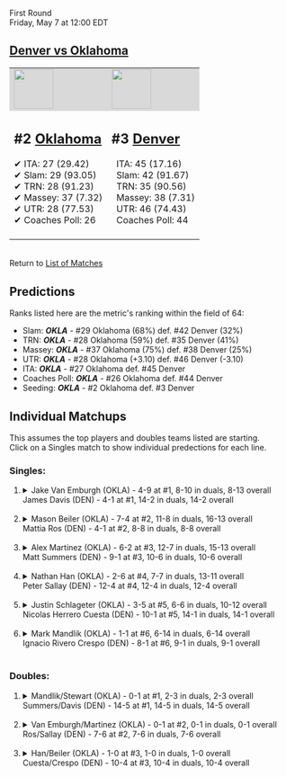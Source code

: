 First Round  
Friday, May 7 at 12:00 EDT
## [Denver vs Oklahoma](https://www.ncaa.com/game/5833376) 

<table>  
<tr style="background-color: #d9d9d9 !important"><td><a href="#"><img src="https://www.ncaa.com/sites/default/files/images/logos/schools/o/oklahoma.70.png" width="70" height="70" /></a></td><td><a href="#"><img src="https://www.ncaa.com/sites/default/files/images/logos/schools/d/denver.70.png" width="70" height="70" /></a></td></tr>
<tr><td>  

<h2>#2 <a href="#">Oklahoma</a></h2>  
&#10004; ITA: 27 (29.42)<br>  
&#10004; Slam: 29 (93.05)<br>  
&#10004; TRN: 28 (91.23)<br>  
&#10004; Massey: 37 (7.32)<br>  
&#10004; UTR: 28 (77.53)<br>  
&#10004; Coaches Poll: 26<br>  
<br>  

</td><td>  

<h2>#3 <a href="#">Denver</a></h2>  
&nbsp; ITA: 45 (17.16)<br>  
&nbsp; Slam: 42 (91.67)<br>  
&nbsp; TRN: 35 (90.56)<br>  
&nbsp; Massey: 38 (7.31)<br>  
&nbsp; UTR: 46 (74.43)<br>  
&nbsp; Coaches Poll: 44<br>  
<br>  

</td></tr></table>  


<br>Return to [List of Matches](../index.md)  

## Predictions  

Ranks listed here are the metric's ranking within the field of 64:  
- Slam: ***OKLA*** - #29 Oklahoma (68%) def. #42 Denver (32%)  
- TRN: ***OKLA*** - #28 Oklahoma (59%) def. #35 Denver (41%)  
- Massey: ***OKLA*** - #37 Oklahoma (75%) def. #38 Denver (25%)  
- UTR: ***OKLA*** - #28 Oklahoma (+3.10) def. #46 Denver (-3.10)  
- ITA: ***OKLA*** - #27 Oklahoma def. #45 Denver  
- Coaches Poll: ***OKLA*** - #26 Oklahoma def. #44 Denver  
- Seeding: ***OKLA*** - #2 Oklahoma def. #3 Denver  

## Individual Matchups  
This assumes the top players and doubles teams listed are starting.  
Click on a Singles match to show individual predections for each line.  
### Singles:  

<ol>
<li><details>
<summary markdown="span">Jake Van Emburgh (OKLA) - 4-9 at #1, 8-10 in duals, 8-13 overall<br>James Davis (DEN) - 4-1 at #1, 14-2 in duals, 14-2 overall</summary>
<h4>Predictions</h4><ul>
<li>Slam: <b><i>OKLA</i></b> - Emburgh (57%) def. Davis (43%)</li>  
<li>TRN: <b><i>OKLA</i></b> - Emburgh (53%) def. Davis (47%)</li>  
<li>Massey: <b><i>DEN</i></b> - Davis (75%) def. Emburgh (25%)</li>  
<li>UTR: <b><i>OKLA</i></b> - Emburgh (79%) def. Davis (21%)</li>  
<li>ITA: <b><i>OKLA</i></b> - Emburgh (7.98) def. Davis (6.67)</li>  
</ul></details>&nbsp;</li>
<li><details>
<summary markdown="span">Mason Beiler (OKLA) - 7-4 at #2, 11-8 in duals, 16-13 overall<br>Mattia Ros (DEN) - 4-1 at #2, 8-8 in duals, 8-8 overall</summary>
<h4>Predictions</h4><ul>
<li>Slam: <b><i>OKLA</i></b> - Beiler (80%) def. Ros (20%)</li>  
<li>TRN: <b><i>OKLA</i></b> - Beiler (93%) def. Ros (7%)</li>  
<li>Massey: <b><i>OKLA</i></b> - Beiler (75%) def. Ros (25%)</li>  
<li>UTR: <b><i>OKLA</i></b> - Beiler (92%) def. Ros (8%)</li>  
<li>ITA: <b><i>OKLA</i></b> - Beiler (10.05) def. Ros (1.92)</li>  
</ul></details>&nbsp;</li>
<li><details>
<summary markdown="span">Alex Martinez (OKLA) - 6-2 at #3, 12-7 in duals, 15-13 overall<br>Matt Summers (DEN) - 9-1 at #3, 10-6 in duals, 10-6 overall</summary>
<h4>Predictions</h4><ul>
<li>Slam: <b><i>OKLA</i></b> - Martinez (71%) def. Summers (29%)</li>  
<li>TRN: <b><i>OKLA</i></b> - Martinez (83%) def. Summers (17%)</li>  
<li>Massey: <b><i>OKLA</i></b> - Martinez (75%) def. Summers (25%)</li>  
<li>UTR: <b><i>OKLA</i></b> - Martinez (74%) def. Summers (26%)</li>  
<li>ITA: <b><i>OKLA</i></b> - Martinez (2.93) def. Summers (2.15)</li>  
</ul></details>&nbsp;</li>
<li><details>
<summary markdown="span">Nathan Han (OKLA) - 2-6 at #4, 7-7 in duals, 13-11 overall<br>Peter Sallay (DEN) - 12-4 at #4, 12-4 in duals, 12-4 overall</summary>
<h4>Predictions</h4><ul>
<li>Slam: <b><i>OKLA</i></b> - Han (80%) def. Sallay (20%)</li>  
<li>TRN: <b><i>OKLA</i></b> - Han (87%) def. Sallay (13%)</li>  
<li>Massey: <b><i>OKLA</i></b> - Han (75%) def. Sallay (25%)</li>  
<li>UTR: <b><i>OKLA</i></b> - Han (86%) def. Sallay (14%)</li>  
<li>ITA: <b><i>DEN</i></b> - Sallay (2.45) def. Han (1.72)</li>  
</ul></details>&nbsp;</li>
<li><details>
<summary markdown="span">Justin Schlageter (OKLA) - 3-5 at #5, 6-6 in duals, 10-12 overall<br>Nicolas Herrero Cuesta (DEN) - 10-1 at #5, 14-1 in duals, 14-1 overall</summary>
<h4>Predictions</h4><ul>
<li>Slam: <b><i>OKLA</i></b> - Schlageter (72%) def. Cuesta (28%)</li>  
<li>TRN: <b><i>OKLA</i></b> - Schlageter (65%) def. Cuesta (35%)</li>  
<li>Massey: <b><i>DEN</i></b> - Cuesta (75%) def. Schlageter (25%)</li>  
<li>UTR: <b><i>OKLA</i></b> - Schlageter (85%) def. Cuesta (15%)</li>  
<li>ITA: <b><i>DEN</i></b> - Cuesta (3.64) def. Schlageter (0.00)</li>  
</ul></details>&nbsp;</li>
<li><details>
<summary markdown="span">Mark Mandlik (OKLA) - 1-1 at #6, 6-14 in duals, 6-14 overall<br>Ignacio Rivero Crespo (DEN) - 8-1 at #6, 9-1 in duals, 9-1 overall</summary>
<h4>Predictions</h4><ul>
<li>Slam: <b><i>OKLA</i></b> - Mandlik (91%) def. Crespo (9%)</li>  
<li>TRN: <b><i>OKLA</i></b> - Mandlik (78%) def. Crespo (22%)</li>  
<li>Massey: <b><i>DEN</i></b> - Crespo (75%) def. Mandlik (25%)</li>  
<li>UTR: <b><i>OKLA</i></b> - Mandlik (99%) def. Crespo (1%)</li>  
<li>ITA: <b><i>DEN</i></b> - Crespo (3.50) def. Mandlik (0.00)</li>  
</ul></details>&nbsp;</li>
</ol>

### Doubles:  

<ol>
<li><details>
<summary markdown="span">Mandlik/Stewart (OKLA) - 0-1 at #1, 2-3 in duals, 2-3 overall<br>Summers/Davis (DEN) - 14-5 at #1, 14-5 in duals, 14-5 overall</summary>
We don't have any metrics for doubles matches</details>&nbsp;</li>
<li><details>
<summary markdown="span">Van Emburgh/Martinez (OKLA) - 0-1 at #2, 0-1 in duals, 0-1 overall<br>Ros/Sallay (DEN) - 7-6 at #2, 7-6 in duals, 7-6 overall</summary>
We don't have any metrics for doubles matches</details>&nbsp;</li>
<li><details>
<summary markdown="span">Han/Beiler (OKLA) - 1-0 at #3, 1-0 in duals, 1-0 overall<br>Cuesta/Crespo (DEN) - 10-4 at #3, 10-4 in duals, 10-4 overall</summary>
We don't have any metrics for doubles matches</details>&nbsp;</li>
</ol>